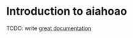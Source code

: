 # Introduction to aiahoao

TODO: write [great documentation](http://jacobian.org/writing/great-documentation/what-to-write/)
